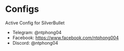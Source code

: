 # Configs
Active Config for SilverBullet
- Telegram: @ntphong04
- Facebook: https://www.facebook.com/ntphong004
- Discord: @ntphong04
